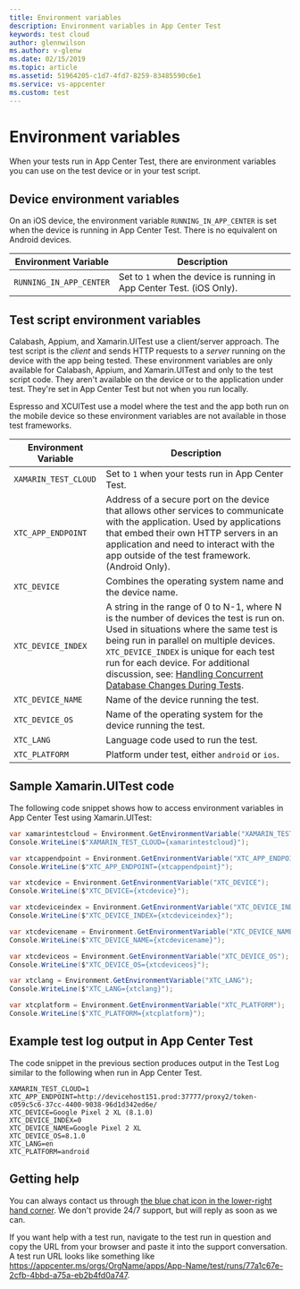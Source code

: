 ```yaml
---
title: Environment variables
description: Environment variables in App Center Test
keywords: test cloud
author: glennwilson
ms.author: v-glenw
ms.date: 02/15/2019
ms.topic: article
ms.assetid: 51964205-c1d7-4fd7-8259-83485590c6e1
ms.service: vs-appcenter
ms.custom: test
---
```


# Environment variables

When your tests run in App Center Test, there are environment variables you can use on the test device or in your test script.

## Device environment variables

On an iOS device, the environment variable `RUNNING_IN_APP_CENTER` is set when the device is running in App Center Test. There is no equivalent on Android devices.

| Environment Variable | Description |
| -------------------- | ----------- |
| `RUNNING_IN_APP_CENTER` | Set to `1` when the device is running in App Center Test. (iOS Only). |

## Test script environment variables

Calabash, Appium, and Xamarin.UITest use a client/server approach. The test script is the *client* and sends HTTP requests to a *server* running on the device with the app being tested. These environment variables are only available for Calabash, Appium, and Xamarin.UITest and only to the test script code. They aren't available on the device or to the application under test. They're set in App Center Test but not when you run locally.

Espresso and XCUITest use a model where the test and the app both run on the mobile device so these environment variables are not available in those test frameworks.

| Environment Variable | Description |
| -------------------- | ----------- |
| `XAMARIN_TEST_CLOUD` | Set to `1` when your tests run in App Center Test. |
| `XTC_APP_ENDPOINT`   | Address of a secure port on the device that allows other services to communicate with the application. Used by applications that embed their own HTTP servers in an application and need to interact with the app outside of the test framework. (Android Only). |
| `XTC_DEVICE`         | Combines the operating system name and the device name. |
| `XTC_DEVICE_INDEX`   | A string in the range of 0 to N-1, where N is the number of devices the test is run on. Used in situations where the same test is being run in parallel on multiple devices. `XTC_DEVICE_INDEX` is unique for each test run for each device. For additional discussion, see:  [Handling Concurrent Database Changes During Tests](https://intercom.help/appcenter/test/handling-concurrent-database-changes-during-tests). |
| `XTC_DEVICE_NAME`    | Name of the device running the test. |
| `XTC_DEVICE_OS`      | Name of the operating system for the device running the test. |
| `XTC_LANG`           | Language code used to run the test. |
| `XTC_PLATFORM`       | Platform under test, either `android` or `ios`. |

## Sample Xamarin.UITest code

The following code snippet shows how to access environment variables in App Center Test using Xamarin.UITest:

```csharp
var xamarintestcloud = Environment.GetEnvironmentVariable("XAMARIN_TEST_CLOUD");
Console.WriteLine($"XAMARIN_TEST_CLOUD={xamarintestcloud}");

var xtcappendpoint = Environment.GetEnvironmentVariable("XTC_APP_ENDPOINT");
Console.WriteLine($"XTC_APP_ENDPOINT={xtcappendpoint}");

var xtcdevice = Environment.GetEnvironmentVariable("XTC_DEVICE");
Console.WriteLine($"XTC_DEVICE={xtcdevice}");

var xtcdeviceindex = Environment.GetEnvironmentVariable("XTC_DEVICE_INDEX");
Console.WriteLine($"XTC_DEVICE_INDEX={xtcdeviceindex}");

var xtcdevicename = Environment.GetEnvironmentVariable("XTC_DEVICE_NAME");
Console.WriteLine($"XTC_DEVICE_NAME={xtcdevicename}");

var xtcdeviceos = Environment.GetEnvironmentVariable("XTC_DEVICE_OS");
Console.WriteLine($"XTC_DEVICE_OS={xtcdeviceos}");

var xtclang = Environment.GetEnvironmentVariable("XTC_LANG");
Console.WriteLine($"XTC_LANG={xtclang}");

var xtcplatform = Environment.GetEnvironmentVariable("XTC_PLATFORM");
Console.WriteLine($"XTC_PLATFORM={xtcplatform}");
```

## Example test log output in App Center Test

The code snippet in the previous section produces output in the Test Log similar to the following when run in App Center Test.

```shell
XAMARIN_TEST_CLOUD=1
XTC_APP_ENDPOINT=http://devicehost151.prod:37777/proxy2/token-c059c5c6-37cc-4400-9038-96d1d342ed6e/
XTC_DEVICE=Google Pixel 2 XL (8.1.0)
XTC_DEVICE_INDEX=0
XTC_DEVICE_NAME=Google Pixel 2 XL
XTC_DEVICE_OS=8.1.0
XTC_LANG=en
XTC_PLATFORM=android
```

## Getting help

You can always contact us through [the blue chat icon in the lower-right hand corner](https://intercom.help/appcenter/getting-started/getting-help-with-app-center). We don't provide 24/7 support, but will reply as soon as we can.

If you want help with a test run, navigate to the test run in question and copy the URL from your browser and paste it into the support conversation. A test run URL looks like something like https://appcenter.ms/orgs/OrgName/apps/App-Name/test/runs/77a1c67e-2cfb-4bbd-a75a-eb2b4fd0a747.
